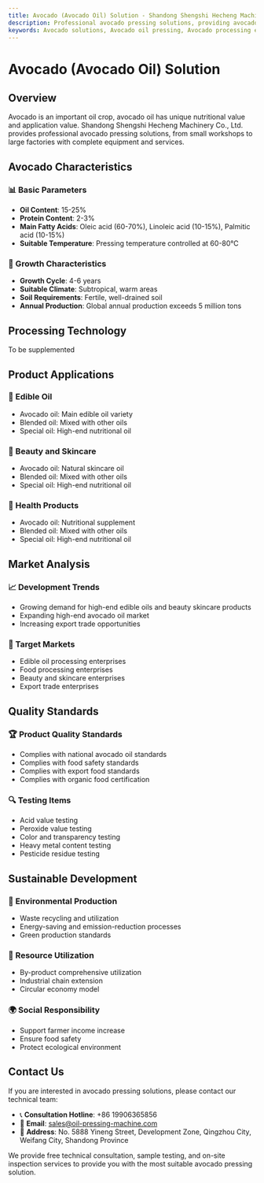 ```yaml
---
title: Avocado (Avocado Oil) Solution - Shandong Shengshi Hecheng Machinery Co., Ltd.
description: Professional avocado pressing solutions, providing avocado oil processing equipment and technical services, oil content 15-25%, rich in oleic acid, meeting high-end edible oil and beauty skincare product needs.
keywords: Avocado solutions, Avocado oil pressing, Avocado processing equipment, Avocado oil production line, Avocado pressing process, Avocado oil press, Avocado oil extraction, Avocado oilseed processing, Avocado oil pressing equipment, Avocado oil production equipment
---
```


# Avocado (Avocado Oil) Solution

## Overview

Avocado is an important oil crop, avocado oil has unique nutritional value and application value. Shandong Shengshi Hecheng Machinery Co., Ltd. provides professional avocado pressing solutions, from small workshops to large factories with complete equipment and services.

## Avocado Characteristics

### 📊 Basic Parameters
- **Oil Content**: 15-25%
- **Protein Content**: 2-3%
- **Main Fatty Acids**: Oleic acid (60-70%), Linoleic acid (10-15%), Palmitic acid (10-15%)
- **Suitable Temperature**: Pressing temperature controlled at 60-80℃

### 🌱 Growth Characteristics
- **Growth Cycle**: 4-6 years
- **Suitable Climate**: Subtropical, warm areas
- **Soil Requirements**: Fertile, well-drained soil
- **Annual Production**: Global annual production exceeds 5 million tons

## Processing Technology
To be supplemented

## Product Applications

### 🍳 Edible Oil
- Avocado oil: Main edible oil variety
- Blended oil: Mixed with other oils
- Special oil: High-end nutritional oil

### 💄 Beauty and Skincare
- Avocado oil: Natural skincare oil
- Blended oil: Mixed with other oils
- Special oil: High-end nutritional oil

### 💊 Health Products
- Avocado oil: Nutritional supplement
- Blended oil: Mixed with other oils
- Special oil: High-end nutritional oil

## Market Analysis

### 📈 Development Trends
- Growing demand for high-end edible oils and beauty skincare products
- Expanding high-end avocado oil market
- Increasing export trade opportunities

### 🎯 Target Markets
- Edible oil processing enterprises
- Food processing enterprises
- Beauty and skincare enterprises
- Export trade enterprises

## Quality Standards

### 🏆 Product Quality Standards
- Complies with national avocado oil standards
- Complies with food safety standards
- Complies with export food standards
- Complies with organic food certification

### 🔍 Testing Items
- Acid value testing
- Peroxide value testing
- Color and transparency testing
- Heavy metal content testing
- Pesticide residue testing

## Sustainable Development

### 🌱 Environmental Production
- Waste recycling and utilization
- Energy-saving and emission-reduction processes
- Green production standards

### 🔄 Resource Utilization
- By-product comprehensive utilization
- Industrial chain extension
- Circular economy model

### 🌍 Social Responsibility
- Support farmer income increase
- Ensure food safety
- Protect ecological environment

## Contact Us

If you are interested in avocado pressing solutions, please contact our technical team:

- 📞 **Consultation Hotline**: +86 19906365856
- 📧 **Email**: sales@oil-pressing-machine.com
- 📍 **Address**: No. 5888 Yineng Street, Development Zone, Qingzhou City, Weifang City, Shandong Province

We provide free technical consultation, sample testing, and on-site inspection services to provide you with the most suitable avocado pressing solution.
